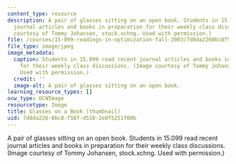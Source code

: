 ```yaml
---
content_type: resource
description: A pair of glasses sitting on an open book. Students in 15.099 read recent
  journal articles and books in preparation for their weekly class discussions. (Image
  courtesy of Tommy Johansen, stock.xchng. Used with permission.)
file: /courses/15-099-readings-in-optimization-fall-2003/7d8da2260bc8f58fd5102e0f5251f00b_15-099f03-th.jpg
file_type: image/jpeg
image_metadata:
  caption: Students in 15.099 read recent journal articles and books in preparation
    for their weekly class discussions. (Image courtesy of Tommy Johansen, [stock.xchng](http://www.freeimages.com/photo/book-s-and-glasses-3-1482596).
    Used with permission.)
  credit: ''
  image-alt: A pair of glasses sitting on an open book.
learning_resource_types: []
ocw_type: OCWImage
resourcetype: Image
title: Glasses on a Book (thumbnail)
uid: 7d8da226-0bc8-f58f-d510-2e0f5251f00b
---
```

A pair of glasses sitting on an open book. Students in 15.099 read recent journal articles and books in preparation for their weekly class discussions. (Image courtesy of Tommy Johansen, stock.xchng. Used with permission.)

